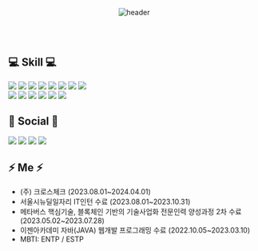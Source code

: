 

<!--
**rosencrantz96/rosencrantz96** is a ✨ _special_ ✨ repository because its `README.md` (this file) appears on your GitHub profile.



- 🔭 I’m currently working on ... 
- 🌱 I’m currently learning ... blockchain
- 👯 I’m looking to collaborate on ... 
- 🤔 I’m looking for help with ...
- 💬 Ask me about ... 
- 📫 How to reach me: ... 
- 😄 Pronouns: ...
- ⚡ Fun fact: ...    
<br>

  ![SooKyoung's GitHub stats](https://github-readme-stats.vercel.app/api?username=rosencrantz96&theme=dracula&show_icons=true)
  
  <br>
-->


<div align="center">
  
  ![header](https://capsule-render.vercel.app/api?type=waving&color=auto&height=300&section=header&text=SooKyoung%20Kwon&fontSize=90&animation=twinkling)
  
</div>
<br>
<br>
<div>
  <h2>  💻 Skill 💻 </h2>
    <img src="https://img.shields.io/badge/Node.js-339933?style=flat-square&logo=Node.js&logoColor=white">
    <img src="https://img.shields.io/badge/ts-node-3178C6?style=flat-square&logo=ts-node&logoColor=white"/>
    <img src="https://img.shields.io/badge/TypeScript-3178C6?style=flat-square&logo=typescript&logoColor=black">
    <img src="https://img.shields.io/badge/Sequelize-52b0e7?style=flat-square&logo=Sequelize&logoColor=white">
    <img src="https://img.shields.io/badge/MySQL-4479A1?style=flat-square&logo=MySQL&logoColor=white">
    <img src="https://img.shields.io/badge/oracle-F80000?style=flat-square&logo=oracle&logoColor=white">
    <img src="https://img.shields.io/badge/java-007396?style=flat-square&logo=OpenJDK&logoColor=white">
    <img src="https://img.shields.io/badge/Spring%20Boot-6DB33F?style=flat-square&logo=SpringBoot&logoColor=white"> <br>
    <img src="https://img.shields.io/badge/javascript-F7DF1E?style=flat-square&logo=javascript&logoColor=black">
    <img src="https://img.shields.io/badge/HTML5-E34F26?style=flat-square&logo=HTML5&logoColor=white">
    <img src="https://img.shields.io/badge/CSS3-1572B6?style=flat-square&logo=CSS3&logoColor=white">
    <img src="https://img.shields.io/badge/GitHub Actions-2088FF?style=flat-square&logo=GitHub Actions&logoColor=white">
    <img src="https://img.shields.io/badge/Amazon%20EC2-FF9900?style=flat-square&logo=Amazon%20EC2&logoColor=white">
    <img src="https://img.shields.io/badge/Amazon%20S3-569A31?style=flat-square&logo=Amazon%20S3&logoColor=white">
</div>



<div>
  <h2> 🔗 Social 🔗 </h2>
  <a href="https://github.com/rosencrantz96"><img src="https://img.shields.io/badge/github-181717?style=flat-square&logo=github&logoColor=white"></a>
  <a href="https://velog.io/@rosencrantz96"><img src="https://img.shields.io/badge/velog-20c997?style=flat-square&logo=velog&logoColor=white"></a>
  <a href="mailto:topgdvidsyb@gmail.com"><img src="https://img.shields.io/badge/gmail-EA4335?style=flat-square&logo=gmail&logoColor=white"></a>
  <a href="https://www.linkedin.com/in/%EC%88%98%EA%B2%BD-%EA%B6%8C-6b6ba5271/"><img src="https://img.shields.io/badge/LinkedIn-0A66C2?style=flat-square&logo=LinkedIn&logoColor=white"></a>
</div>



<h2> ⚡ Me ⚡ </h2>

* (주) 크로스체크 (2023.08.01~2024.04.01)<br>
* 서울시뉴딜일자리 IT인턴 수료 (2023.08.01~2023.10.31)<br>
* 메타버스 핵심기술, 블록체인 기반의 기술사업화 전문인력 양성과정 2차 수료 (2023.05.02~2023.07.28) <br>
* 이젠아카데미 자바(JAVA) 웹개발 프로그래밍 수료 (2022.10.05~2023.03.10) <br>
* MBTI: ENTP / ESTP







